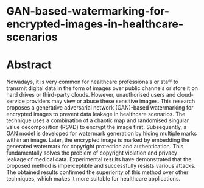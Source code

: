 # GAN-based-watermarking-for-encrypted-images-in-healthcare-scenarios
# Abstract
Nowadays, it is very common for healthcare professionals or staff to transmit digital data in the form of images over public channels or store it on hard drives or third-party clouds. However, unauthorised users and cloud-service providers may view or abuse these sensitive images. This research proposes a generative adversarial network (GAN)-based watermarking for encrypted images to prevent data leakage in healthcare scenarios. The technique uses a combination of a chaotic map and randomised singular value decomposition (RSVD) to encrypt the image first. Subsequently, a GAN model is developed for watermark generation by hiding multiple marks within an image. Later, the encrypted image is marked by embedding the generated watermark for copyright protection and authentication. This fundamentally solves the problem of copyright violation and privacy leakage of medical data. Experimental results have demonstrated that the proposed method is imperceptible and successfully resists various attacks. The obtained results confirmed the superiority of this method over other techniques, which makes it more suitable for healthcare applications.
